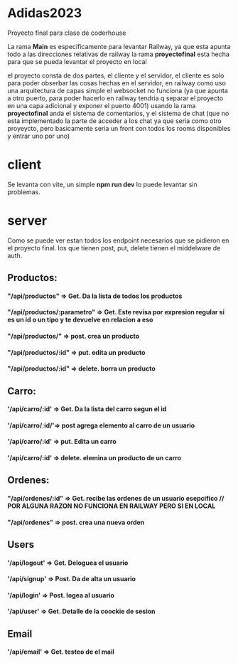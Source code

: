 # Adidas2023
Proyecto final para clase de coderhouse

La rama **Main** es especificamente para levantar Railway, ya que esta apunta todo a las direcciones relativas de railway la rama **proyectofinal** esta hecha para que se pueda levantar el proyecto en local

el proyecto consta de dos partes, el cliente y el servidor, el cliente es solo para poder obserbar las cosas hechas en el servidor, en railway como uso una arquitectura de capas simple el websocket no funciona (ya que apunta a otro puerto, para poder hacerlo en railway tendria q separar el proyecto en una capa adicional y exponer el puerto 4001)
usando la rama **proyectofinal** anda el sistema de comentarios, y el sistema de chat (que no esta implementado la parte de acceder a los chat ya que seria como otro proyeycto, pero basicamente seria un front con todos los rooms disponibles y entrar uno por uno)
# client
Se levanta con vite, un simple **npm run dev** lo puede levantar sin problemas.
# server

Como se puede ver estan todos los endpoint necesarios que se pidieron en el proyecto final.  los que tienen post, put, delete tienen el middelware de auth.

## Productos:
#### "/api/productos" => Get. Da la lista de todos los productos 
#### "/api/productos/:parametro" => Get. Este revisa por expresion regular si es un **id** o un **tipo** y te devuelve en relacion a eso 
#### "/api/productos/" => post. crea un producto 
#### "/api/productos/:id" => put. edita un producto 
#### "/api/productos/:id" => delete. borra un producto 

## Carro: 
#### '/api/carro/:id' => Get. Da la lista del carro segun el id
#### '/api/carro/:id/'=> post agrega elemento al carro de un usuario
#### '/api/carro/:id' => put. Edita un carro
#### '/api/carro/:id' => delete. elemina un producto de un carro

## Ordenes: 
#### "/api/ordenes/:id" => Get. recibe las ordenes de un usuario esepcifico // POR ALGUNA RAZON NO FUNCIONA EN RAILWAY PERO SI EN LOCAL
#### "/api/ordenes" => post. crea una nueva orden

## Users
#### '/api/logout' => Get.  Deloguea el usuario
#### '/api/signup' => Post. Da de alta un usuario
#### '/api/login' => Post. logea al usuario
#### '/api/user' => Get. Detalle de la coockie de sesion
## Email
#### '/api/email' => Get. testeo de el mail
